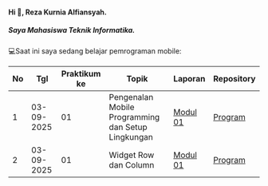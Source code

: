 #### Hi 👋, Reza Kurnia Alfiansyah. 
##### Saya Mahasiswa Teknik Informatika.

💻Saat ini saya sedang belajar pemrograman mobile:

| No  | Tgl  | Praktikum ke  | Topik  | Laporan | Repository |
| ------------ | ------------ | ------------ | ------------ | ------------ | ------------ | 
|  1 | 03-09-2025  | 01  | Pengenalan Mobile Programming dan Setup Lingkungan  | [Modul 01](https://drive.google.com/drive/folders/1WxxMAe_yj1QMWNu-2Ub0CXdp5PhN97VU "Modul 01") | [Program](https://github.com/dickadty/modul1-mobile "Template laporan") |
|  2 | 03-09-2025  | 01  | Widget Row dan Column  | [Modul 01](https://docs.google.com/document/d/1kok9oWWhVA6rZbpLKDmEQWgcmXNVyzhM/edit?usp=drive_link&ouid=116537519588990479462&rtpof=true&sd=true) | [Program](https://github.com/dickadty/modul1-mobile "Template laporan") |
